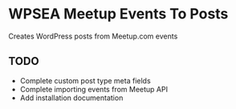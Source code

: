 # WPSEA Meetup Events To Posts

Creates WordPress posts from Meetup.com events

## TODO
* Complete custom post type meta fields
* Complete importing events from Meetup API
* Add installation documentation